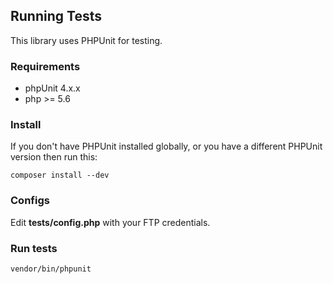 ## Running Tests

This library uses PHPUnit for testing.

### Requirements

* phpUnit 4.x.x
* php >= 5.6

### Install

If you don't have PHPUnit installed globally, or you have a different PHPUnit version then run this: 

```console
composer install --dev
```

### Configs

Edit **tests/config.php** with your FTP credentials.

### Run tests

```console
vendor/bin/phpunit
```